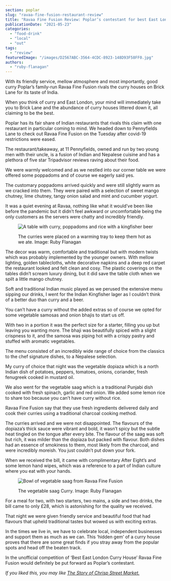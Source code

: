 ```yaml
---
section: poplar
slug: "ravaa-fine-fusion-restaurant-review"
title: "Ravaa Fine Fusion Review: Poplar’s contestant for best East London curry house"
publicationDate: "2021-05-23"
categories: 
  - "food-drink"
  - "local"
  - "out"
tags: 
  - "review"
featuredImage: "/images/D2567ABC-3564-4CDC-8923-148D93F58FF0.jpg"
authors: 
  - "ruby-flanagan"
---
```


With its friendly service, mellow atmosphere and most importantly, good curry Poplar’s family-run Ravaa Fine Fusion rivals the curry houses on Brick Lane for its taste of India.

When you think of curry and East London, your mind will immediately take you to Brick Lane and the abundance of curry houses littered down it, all claiming to be the best. 

Poplar has its fair share of Indian restaurants that rivals this claim with one restaurant in particular coming to mind. We headed down to Pennyfields Lane to check out Ravaa Fine Fusion on the Tuesday after covid-19 restrictions were eased. 

The restaurant/takeaway, at 11 Pennyfields, owned and run by two young men with their uncle, is a fusion of Indian and Nepalese cuisine and has a plethora of five star Tripadvisor reviews raving about their food. 

We were warmly welcomed and as we nestled into our corner table we were offered some poppadoms and of course we eagerly said yes. 

The customary poppadoms arrived quickly and were still slightly warm as we cracked into them. They were paired with a selection of sweet mango chutney, lime chutney, tangy onion salad and mint and cucumber yogurt. 

It was a quiet evening at Ravaa, nothing like what it would’ve been like before the pandemic but it didn’t feel awkward or uncomfortable being the only customers as the servers were chatty and incredibly friendly.

<figure>

![A table with curry, poppadoms and rice with a kingfisher beer](/images/B75FFFB3-5B14-4A0E-802B-CF2F273590CC-1024x768.jpg)

<figcaption>

The curries were placed on a warming tray to keep them hot as we ate. Image: Ruby Flanagan

</figcaption>

</figure>

The decor was warm, comfortable and traditional but with modern twists which was probably implemented by the younger owners. With mellow lighting, golden tablecloths, white decorative napkins and a deep red carpet the restaurant looked and felt clean and cosy. The plastic coverings on the tables didn’t scream luxury dining, but it did save the table cloth when we spilt a little mango chutney. 

Soft and traditional Indian music played as we perused the extensive menu sipping our drinks, I went for the Indian Kingfisher lager as I couldn’t think of a better duo than curry and a beer. 

You can’t have a curry without the added extras so of course we opted for some vegetable samosas and onion bhajis to start us off. 

With two in a portion it was the perfect size for a starter, filling you up but leaving you wanting more. The bhaji was beautifully spiced with a slight crispness to it, and the samosa was piping hot with a crispy pastry and stuffed with aromatic vegetables.

The menu consisted of an incredibly wide range of choice from the classics to the chef signature dishes, to a Nepalese selection. 

My curry of choice that night was the vegetable dopiaza which is a north Indian dish of potatoes, peppers, tomatoes, onions, coriander, fresh fenugreek cooked in mustard oil. 

We also went for the vegetable saag which is a traditional Punjabi dish cooked with fresh spinach, garlic and red onion. We added some lemon rice to share too because you can’t have curry without rice. 

Ravaa Fine Fusion say that they use fresh ingredients delivered daily and cook their curries using a traditional charcoal cooking method.

The curries arrived and we were not disappointed. The flavours of the dopiaza’s thick sauce were vibrant and bold, it wasn’t spicy but the subtle heat tingled on the tongue after every bite. The flavour of the saag was soft but rich, it was milder than the dopiaza but packed with flavour. Both dishes had an essence of smokiness to them, most likely from the charcoal, and were incredibly moreish. You just couldn’t put down your fork. 

When we received the bill, it came with complimentary After Eight’s and some lemon hand wipes, which was a reference to a part of Indian culture where you eat with your hands.

<figure>

![Bowl of vegetable saag from Ravaa Fine Fusion](/images/4D18B592-D166-467C-A464-40080D6711F1-1024x768.jpg)

<figcaption>

The vegetable saag Curry. Image: Ruby Flanagan

</figcaption>

</figure>

For a meal for two, with two starters, two mains, a side and two drinks, the bill came to only £28, which is astonishing for the quality we received. 

That night we were given friendly service and beautiful food that had flavours that upheld traditional tastes but wowed us with exciting extras.

In the times we live in, we have to celebrate local, independent businesses and support them as much as we can. This ‘hidden gem’ of a curry house proves that there are some great finds if you stray away from the popular spots and head off the beaten track. 

In the unofficial competition of ‘Best East London Curry House’ Ravaa Fine Fusion would definitely be put forward as Poplar’s contestant. 

_If you liked this, you may like [The Story of Chrisp Street Market.](https://poplarlondon.co.uk/chrisp-street-market-history/)_
